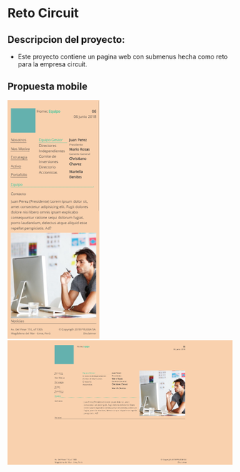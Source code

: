 # Reto Circuit
## **Descripcion del proyecto:**
  - Este proyecto contiene un pagina web con submenus hecha como reto para la empresa circuit.

## Propuesta mobile
![RECURSOS](vendors/img/2.png)
![RECURSOS](vendors/img/1.png)
